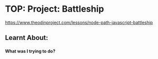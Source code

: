 # TOP: Project: Battleship

https://www.theodinproject.com/lessons/node-path-javascript-battleship

## Learnt About:

###

#### What was I trying to do?
